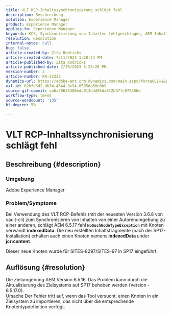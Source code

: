 ```yaml
---
title: VLT RCP-Inhaltssynchronisierung schlägt fehl
description: Beschreibung
solution: Experience Manager
product: Experience Manager
applies-to: Experience Manager
keywords: KCS, Synchronisierung von Inhalten fehlgeschlagen, AEM Inhaltssynchronisierung
resolution: Resolution
internal-notes: null
bug: false
article-created-by: Zita Rodricks
article-created-date: 7/11/2023 1:28:24 PM
article-published-by: Zita Rodricks
article-published-date: 7/20/2023 5:23:26 PM
version-number: 2
article-number: KA-22323
dynamics-url: https://adobe-ent.crm.dynamics.com/main.aspx?forceUCI=1&pagetype=entityrecord&etn=knowledgearticle&id=126207cc-ee1f-ee11-9cbe-6045bd006239
exl-id: 026fe6d2-db34-4644-9e94-8595da50e0b9
source-git-commit: aa6a79635380eda913ddd95da0f2b97fc975356e
workflow-type: tm+mt
source-wordcount: '135'
ht-degree: 5%

---
```


# VLT RCP-Inhaltssynchronisierung schlägt fehl

## Beschreibung {#description}


### Umgebung

Adobe Experience Manager

### Problem/Symptome

Bei Verwendung des VLT RCP-Befehls (mit der neuesten Version 3.6.8 von vault-cli) zum Synchronisieren von Inhalten von einer Autorenumgebung zu einer anderen, schlägt AEM 6.5.17 fehl <b>`NoSuchNodeTypeException`</b> mit Knoten verwandt <b>indexedData</b>. Die neu erstellten Inhaltsfragmente (nach der SP17-Installation) erhalten auch einen Knoten namens<b> indexedData </b>under <b>jcr:content</b>.

Dieser neue Knoten wurde für SITES-8297/SITES-97 in SP17 eingeführt.


## Auflösung {#resolution}


Die Zielumgebung AEM Version 6.5.16. Das Problem kann durch die Aktualisierung des Zielsystems auf SP17 behoben werden (Version - 6.5.17.0).
<br>Ursache Der Fehler tritt auf, wenn das Tool versucht, einen Knoten in ein Zielsystem zu importieren, das nicht über die entsprechende Knotentypdefinition verfügt.
